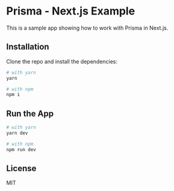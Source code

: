 # Prisma - Next.js Example

This is a sample app showing how to work with Prisma in Next.js.

## Installation

Clone the repo and install the dependencies:

```bash
# with yarn
yarn

# with npm
npm i
```

## Run the App

```bash
# with yarn
yarn dev

# with npm
npm run dev
```

## License

MIT
